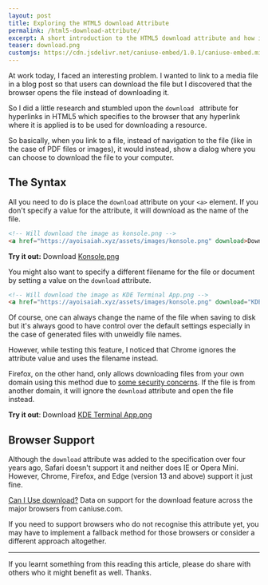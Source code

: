 ```yaml
---
layout: post
title: Exploring the HTML5 download Attribute
permalink: /html5-download-attribute/
excerpt: A short introduction to the HTML5 download attribute and how it can be used to download resources from the web
teaser: download.png
customjs: https://cdn.jsdelivr.net/caniuse-embed/1.0.1/caniuse-embed.min.js
---
```

At work today, I faced an interesting problem. I wanted to link to a media file in a blog post so that users can download the file but I discovered that the browser opens the file instead of downloading it.

So I did a little research and stumbled upon the `download ` attribute for hyperlinks in HTML5 which specifies to the browser that any hyperlink where it is applied is to be used for downloading a resource.

So basically, when you link to a file, instead of navigation to the file (like in the case of PDF files or images), it would instead, show a dialog where you can choose to download the file to your computer.

## The Syntax

All you need to do is place the `download` attribute on your `<a>` element. If you don't specify a value for the attribute, it will download as the name of the file.

```html
<!-- Will download the image as konsole.png -->
<a href="https://ayoisaiah.xyz/assets/images/konsole.png" download>Download Image</a>
```

**Try it out:** Download <a href="https://ayoisaiah.xyz/assets/images/konsole.png" download>Konsole.png</a>

You might also want to specify a different filename for the file or document by setting a value on the `download` attribute.

```html
<!-- Will download the image as KDE Terminal App.png -->
<a href="https://ayoisaiah.xyz/assets/images/konsole.png" download="KDE Terminal App.png">Download Image</a>
```

Of course, one can always change the name of the file when saving to disk but it's always good to have control over the default settings especially in the case of generated files with unweidly file names.

However, while testing this feature, I noticed that Chrome ignores the attribute value and uses the filename instead. 

Firefox, on the other hand, only allows downloading files from your own domain using this method due to [some security concerns](https://bugzilla.mozilla.org/show_bug.cgi?id=676619). If the file is from another domain, it will ignore the `download` attribute and open the file instead.

**Try it out**: Download <a href="https://ayoisaiah.xyz/assets/images/konsole.png" download="KDE Terminal App.png">KDE Terminal App.png</a>

## Browser Support

Although the `download` attribute was added to the specification over four years ago, Safari doesn't support it and neither does IE or Opera Mini. However, Chrome, Firefox, and Edge (version 13 and above) support it just fine.

<p class="ciu_embed" data-feature="download" data-periods="future_1,current,past_1,past_2">
  <a href="http://caniuse.com/#feat=download">Can I Use download?</a> Data on support for the download feature across the major browsers from caniuse.com.
</p>

If you need to support browsers who do not recognise this attribute yet, you may have to implement a fallback method for those browsers or consider a different approach altogether.

---

If you learnt something from this reading this article, please do share with others  who it might benefit as well. Thanks.